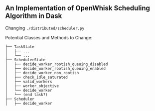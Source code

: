 ## An Implementation of OpenWhisk Scheduling Algorithm in Dask
Changing ```./distributed/scheduler.py```

Potential Classes and Methods to Change:
```
├── TaskState
│   ├── ...
│   └── ...
├── SchedulerState
│   ├── decide_worker_rootish_queuing_disabled
│   ├── decide_worker_rootish_queuing_enabled
│   ├── decide_worker_non_rootish
│   ├── check_idle_saturated
│   ├── valid_workers
│   ├── worker_objective
│   └── decide_worker
│   └── (end task?)
├── Scheduler
│   ├── decide_worker
```